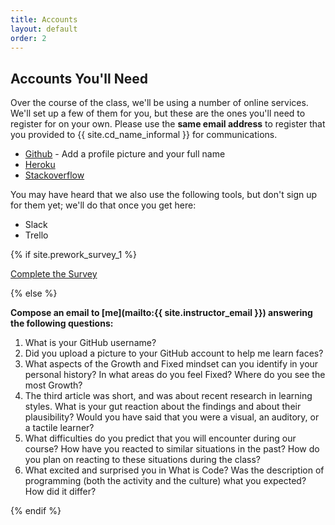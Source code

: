```yaml
---
title: Accounts
layout: default
order: 2
---
```


## Accounts You'll Need

Over the course of the class, we'll be using a number of online services.  We'll
set up a few of them for you, but these are the ones you'll need to register for
on your own. Please use the __same email address__ to register that you provided
to {{ site.cd_name_informal }} for communications.

* [Github](https://github.com/) - Add a profile picture and your full name
* [Heroku](https://signup.heroku.com/identity)
* [Stackoverflow](http://stackoverflow.com/)

You may have heard that we also use the following tools, but don't sign up for them yet; we'll do that once you get here:

* Slack
* Trello

{% if site.prework_survey_1 %}

<a class='btn' href='{{site.prework_survey_1}}'>Complete the Survey</a>

{% else %}

__Compose an email to [me](mailto:{{ site.instructor_email }}) answering the following questions:__

  1. What is your GitHub username?
  1. Did you upload a picture to your GitHub account to help me learn faces?
  1. What aspects of the Growth and Fixed mindset can you identify in your personal history? In what areas do you feel Fixed? Where do you see the most Growth?
  1. The third article was short, and was about recent research in learning styles. What is your gut reaction about the findings and about their plausibility? Would you have said that you were a visual, an auditory, or a tactile learner?
  1. What difficulties do you predict that you will encounter during our course? How have you reacted to similar situations in the past? How do you plan on reacting to these situations during the class?
  1. What excited and surprised you in What is Code? Was the description of programming (both the activity and the culture) what you expected? How did it differ?

{% endif %}